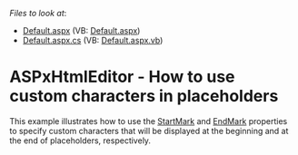 <!-- default file list -->
*Files to look at*:

* [Default.aspx](./CS/Default.aspx) (VB: [Default.aspx](./VB/Default.aspx))
* [Default.aspx.cs](./CS/Default.aspx.cs) (VB: [Default.aspx.vb](./VB/Default.aspx.vb))
<!-- default file list end -->
# ASPxHtmlEditor - How to use custom characters in placeholders


This example illustrates how to use the <a href="http://help.devexpress.com/#AspNet/DevExpressWebASPxHtmlEditorHtmlEditorPlaceholdersSettings_StartMarktopic">StartMark</a> and <a href="http://help.devexpress.com/#AspNet/DevExpressWebASPxHtmlEditorHtmlEditorPlaceholdersSettings_EndMarktopic">EndMark</a> properties to specify custom characters that will be displayed at the beginning and at the end of placeholders, respectively.

<br/>


